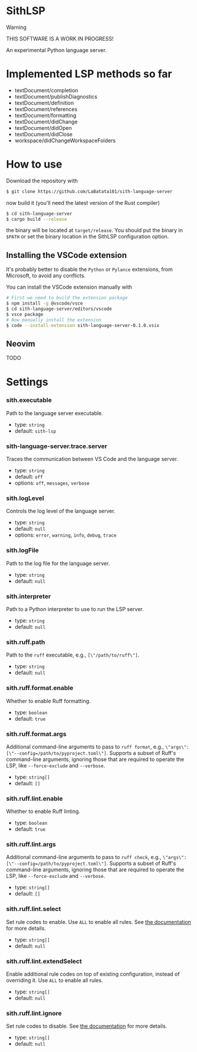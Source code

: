 # SithLSP

> [!WARNING]
> THIS SOFTWARE IS A WORK IN PROGRESS!

An experimental Python language server.

# Implemented LSP methods so far

- textDocument/completion
- textDocument/publishDiagnostics
- textDocument/definition
- textDocument/references
- textDocument/formatting
- textDocument/didChange
- textDocument/didOpen
- textDocument/didClose
- workspace/didChangeWorkspaceFolders

# How to use

Download the repository with

```sh
$ git clone https://github.com/LaBatata101/sith-language-server
```

now build it (you'll need the latest version of the Rust compiler)

```sh
$ cd sith-language-server
$ cargo build --release
```

the binary will be located at `target/release`. You should put the binary in `$PATH` or
set the binary location in the SithLSP configuration option.

## Installing the VSCode extension

It's probably better to disable the `Python` or `Pylance` extensions, from Microsoft, to avoid any conflicts.

You can install the VSCode extension manually with

```sh
# First we need to build the extension package
$ npm install -g @vscode/vsce
$ cd sith-language-server/editors/vscode
$ vsce package
# Now manually install the extension
$ code --install-extension sith-language-server-0.1.0.vsix
```

## Neovim

TODO

# Settings

### sith.executable

Path to the language server executable.

- type: `string`
- default: `sith-lsp`

### sith-language-server.trace.server

Traces the communication between VS Code and the language server.

- type: `string`
- default: `off`
- options: `off`, `messages`, `verbose`

### sith.logLevel

Controls the log level of the language server.

- type: `string`
- default: `null`
- options: `error`, `warning`, `info`, `debug`, `trace`

### sith.logFile

Path to the log file for the language server.

- type: `string`
- default: `null`

### sith.interpreter

Path to a Python interpreter to use to run the LSP server.

- type: `string`
- default: `null`

### sith.ruff.path

Path to the `ruff` executable, e.g., `[\"/path/to/ruff\"]`.

- type: `string`
- default: `null`

### sith.ruff.format.enable

Whether to enable Ruff formatting.

- type: `boolean`
- default: `true`

### sith.ruff.format.args

Additional command-line arguments to pass to `ruff format`, e.g., `\"args\": [\"--config=/path/to/pyproject.toml\"]`. Supports a subset of Ruff's command-line arguments, ignoring those that are required to operate the LSP, like `--force-exclude` and `--verbose`.

- type: `string[]`
- default: `[]`

### sith.ruff.lint.enable

Whether to enable Ruff linting.

- type: `boolean`
- default: `true`

### sith.ruff.lint.args

Additional command-line arguments to pass to `ruff check`, e.g., `\"args\": [\"--config=/path/to/pyproject.toml\"]`. Supports a subset of Ruff's command-line arguments, ignoring those that are required to operate the LSP, like `--force-exclude` and `--verbose`.

- type: `string[]`
- default: `[]`

### sith.ruff.lint.select

Set rule codes to enable. Use `ALL` to enable all rules. See [the documentation](https://docs.astral.sh/ruff/settings/#lint_select) for more details.

- type: `string[]`
- default: `null`

### sith.ruff.lint.extendSelect

Enable additional rule codes on top of existing configuration, instead of overriding it. Use `ALL` to enable all rules.

- type: `string[]`
- default: `null`

### sith.ruff.lint.ignore

Set rule codes to disable. See [the documentation](https://docs.astral.sh/ruff/settings/#lint_ignore) for more details.

- type: `string[]`
- default: `null`
